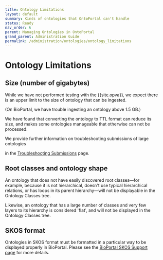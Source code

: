 ```yaml
---
title: Ontology Limitations
layout: default
summary: Kinds of ontologies that OntoPortal can't handle
status: Ready
nav_order: 6
parent: Managing Ontologies in OntoPortal
grand_parent: Administration Guide
permalink: /administration/ontologies/ontology_limitations
---
```


# Ontology Limitations

## Size (number of gigabytes)

While we have not performed testing with the {{site.opva}}, 
we expect there is an upper limit to the size of ontology that can be ingested.

(On BioPortal, we have trouble ingesting an ontology above 1.5 GB.)

We have found that converting the ontology to TTL format 
can reduce its size, and makes some ontologies manageable 
that otherwise can not be processed.

We provide further information on troubleshooting submissions of large ontologies

in the [Troubleshooting Submissions]({{site.baseurl}}/administration/ontologies/troubleshooting_submissions/#troubleshooting-very-large-ontologies) page.


## Root classes and ontology shape

An ontology that does not have easily discovered root classes—for example,
because it is not hierarchical, doesn't use typical hierarchical relations,
or has loops in its parent hierarchy—will not be displayable in the 
Ontology Classes tree.

Likewise, an ontology that has a large number of classes
and very few layers to its hierarchy is considered 'flat',
and will not be displayed in the Ontology Classes tree.

## SKOS format

Ontologies in SKOS format must be formatted in a particular way
to be displayed properly in BioPortal. 
Please see the 
<a href="https://www.bioontology.org/wiki/SKOSSupport">BioPortal SKOS Support page</a> for more details.

